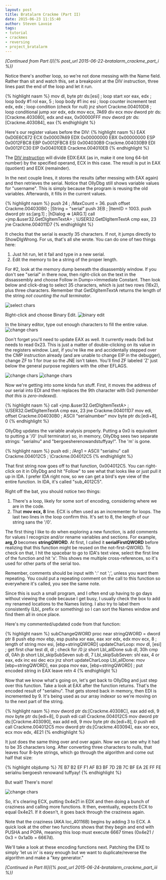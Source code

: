 ```yaml
---
layout: post
title: Bratalarm Crackme (Part II)
date: 2015-06-23 11:15:40
author: Steven Lavoie
tags:
- tutorial
- crackmes
- reversing
- project_bratalarm
---
```


*[Continued from Part I]({% post_url 2015-06-22-bratalarm_crackme_part_i %})*

Notice there's another loop, so we're not done messing with the Name field. Rather than sit and watch this, set a breakpoint at the DIV instruction, three lines past the end of the loop and let it run.

{% highlight nasm  %}
mov     dl, byte ptr ds:[esi]          ; loop start
xor     eax, edx                       ; loop body #1
rol     eax, 5                         ; loop body #1
inc     esi                            ; loop counter increment
test    edx, edx                       ; loop condition (check for null)
jnz     short Crackme.004010D8         ; loop conditional jump
xor     edx, edx
mov     ecx, 7A69
div     ecx
mov     dword ptr ds:[Crackme.403080], edx
and     eax, 0x00000FFF
mov     dword ptr ds:[Crackme.403084], eax
{% endhighlight %}

<!--more-->

Here's our register values before the DIV:
{% highlight nasm %}
EAX 0xD0E6C672
ECX 0x00007A69
EDX 0x00000000
EBX 0x00000000
ESP 0x0012FBC8
EBP 0x0012FBC8
ESI 0x004030B9 Crackme.004030B9
EDI 0x0012FC30
EIP 0x004010EB Crackme.004010EB
{% endhighlight %}

The [DIV instruction](http://x86.renejeschke.de/html/file_module_x86_id_72.html) will divide EDX:EAX (as in, make it one long 64-bit number) by the specified operand, ECX in this case. The result is put in EAX (quotient) and EDX (remainder).

In the next couple lines, it stores the results (after messing with EAX again) and then retrieves the serial. Notice that OllyDbg still shows variable values for "username". This is simply because the program is reusing the old variables. Afterwards, it fills in the current values.

{% highlight nasm %}
push    24                                ; /MaxCount = 36.
push    offset Crackme.004030B0           ; |String = "serial"
push    3EB                               ; |ItemID = 1003.
push    dword ptr ss:[arg.1]              ; |hDialog => [ARG.1]
call    <jmp.&user32.GetDlgItemTextA>     ; \USER32.GetDlgItemTextA
cmp     eax, 23
jne     Crackme.004011D7
{% endhighlight %}

It checks that the serial is exactly 35 characters. If not, it jumps directly to ShowDlgWrong. For us, that's all she wrote. You can do one of two things here:

1. Just hit run, let it fail and type in a new serial.
2. Edit the memory to be a string of the proper length.

For #2, look at the memory dump beneath the disassembly window. If you don't see "serial" in there now, then right-click on the text in the dissassembly and choose Follow in Dump>>Immediate Constant. Then look below and click-drag to select 35 characters, which is just two rows (16x2), plus three characters. Remember that GetDlgItemTextA returns the length of the string *not counting the null terminator*.

![select chars](/assets/posts/crackme_bratalarm/bratalarm_serial_select_chars.png)

Right-click and choose Binary Edit.
![binary edit](/assets/posts/crackme_bratalarm/bratalarm_serial_binedit_menu.png)

In the binary editor, type out enough characters to fill the entire value.
![change chars](/assets/posts/crackme_bratalarm/bratalarm_serial_changed.png)

Don't forget you'll need to update EAX as well. It currently reads 0x6 but needs to read 0x23. This is just a matter of double-clicking on its value in the registers window. Last, if you're like me and accidentally stepped over the CMP instruction already (and are unable to change EIP in the debugger), change ZF to 1 for *true* so the JNE isn't taken. You'll find ZF labeled 'Z' just below the general purpose registers with the other EFLAGS.

![change chars](/assets/posts/crackme_bratalarm/bratalarm_change_eax.png)
![change chars](/assets/posts/crackme_bratalarm/bratalarm_change_ZF.png)

Now we're getting into some kinda fun stuff. First, it moves the address of our serial into EDI and then replaces the 9th character with 0x0 *(remember that this is zero-indexed)*.

{% highlight nasm %}
call    <jmp.&user32.GetDlgItemTextA>       ; \USER32.GetDlgItemTextA
cmp     eax, 23
jne     Crackme.004011D7
mov     edi, offset Crackme.004030B0        ; ASCII "serialnumber"
mov     byte ptr ds:[edi+8], 0
{% endhighlight %}

OllyDbg updates the variable analysis properly. Putting a 0x0 is equivalent to putting a '/0' (null terminator) so, in memory, OllyDbg sees two separate strings: "serialnu" and "bergoesherenowandstuffyay!". The 'm' is gone.

{% highlight nasm %}
push    edi                                 ; /Arg1 = ASCII "serialnu"
call    Crackme.004012C5                    ; \Crackme.004012C5
{% endhighlight %}

That first string now goes off to that function, 0x004012C5. You can right-click on it in OllyDbg and hit "Follow" to see what that looks like or just pull it up in IDA. I prefer IDA right now, so we can get a bird's eye view of the entire function. In IDA, it's called "sub_4012C5".

Right off the bat, you should notice two things:

1. There's a loop, likely for some sort of encoding, considering where we are in the code.
2. That **mov ecx, 8** line. ECX is often used as an incrementer for loops. The last two lines in the loop confirm this. It's set to 8, the length of our string sans the '/0'.

The first thing I like to do when exploring a new function, is add comments for values I recognize and/or rename variables and sections. For example, **arg_0** becomes **stringQWORD**. At first, I called it **serialFirstQWORD** before realizing that this function might be reused on the not-first-QWORD. To check on that, I hit the spacebar to go to IDA's text view, select the first line of the function and hit 'x'. This shows me multiple cross-references, so it's used for other parts of the serial too.

Remember, comments should be input with ':' not ';', unless you want them repeating. You could put a repeating comment on the call to this function so everywhere it's called, you see the same note.

Since this is such a small program, and I often end up having to go days without viewing the code because I get busy, I usually check the box to add my renamed locations to the Names listing. I also try to label them consistently (Lbl_ prefix or something) so I can sort the Names window and find them all in once place.

Here's my commented/updated code from that function:

{% highlight nasm %}
subChangeQWORD  proc near
stringQWORD = dword ptr 8
        push    ebp
        mov     ebp, esp
        pusha
        xor     eax, eax
        xor     edx, edx
        mov     ecx, 8          ; length of string
        mov     esi, [ebp+stringQWORD]
updateCharLoop:
        mov     dl, [esi]       ; get first char
        test    dl, dl          ; check for /0
        jz      short Lbl_allDone
        sub     dl, 30h
        cmp     dl, 0Ah
        jb      short Lbl_skipSubSeven
        sub     dl, 7
Lbl_skipSubSeven:
        shl     eax, 4
        or      eax, edx
        inc     esi
        dec     ecx
        jnz     short updateCharLoop
Lbl_allDone:
        mov     [ebp+stringQWORD], eax
        popa
        mov     eax, [ebp+stringQWORD] ; put encoded string in EAX
        leave
        retn    4
{% endhighlight %}

Now that we know what's going on, let's get back to OllyDbg and just step over this function. Take a look at EAX after the function returns. That's the encoded result of "serialnu". That gets stored back in memory, then EDI is incremented by 9. It's being used as our array indexor so we're moving on to the next part of the string.

{% highlight nasm %}
mov     dword ptr ds:[Crackme.40308C], eax
add     edi, 9
mov     byte ptr ds:[edi+8], 0
push    edi
call    Crackme.004012C5
mov     dword ptr ds:[Crackme.403090], eax
add     edi, 9
mov     byte ptr ds:[edi+8], 0
push    edi
call    Crackme.004012C5
mov     dword ptr ds:[Crackme.403094], eax
xor     ecx, ecx
mov     edx, 4E21
{% endhighlight %}

It just does the same thing over and over again. Now we can see why it had to be 35 characters long. After converting three characters to nulls, that leaves four 8-byte strings, which go through the algorithm and come out half that size:

{% highlight objdump %}
7E B7 B2 EF  F1 AF B3 BF  7D 2B 7C BF  EA 2E FF FE
  serialnu     bergoesh     renowand     tuffyay!
{% endhighlight %}

But wait! There's more!

![change chars](/assets/posts/crackme_bratalarm/bratalarm_subChangeQWORD.png)

So, it's clearing ECX, putting 0x4e21 in EDX and then doing a bunch of craziness and calling more functions. It then, eventually, expects ECX to equal 0x4e21. If it doesn't, it goes back through the craziness again.

Note that the craziness (AKA loc_40116B) begins by adding 3 to ECX. A quick look at the other two functions shows that they begin and end with PUSHA and POPA, meaning this loop must execute 6667 times (0x4e21 / 0x3 = 0x1a0b = 6667d).

We'll take a look at these encoding functions next. Patching the EXE to simply 'let us in' is easy enough but we want to duplicate/reverse the algorithm and make a "key generator."

*[Continued in Part III]({% post_url 2015-06-24-bratalarm_crackme_part_iii %})*
